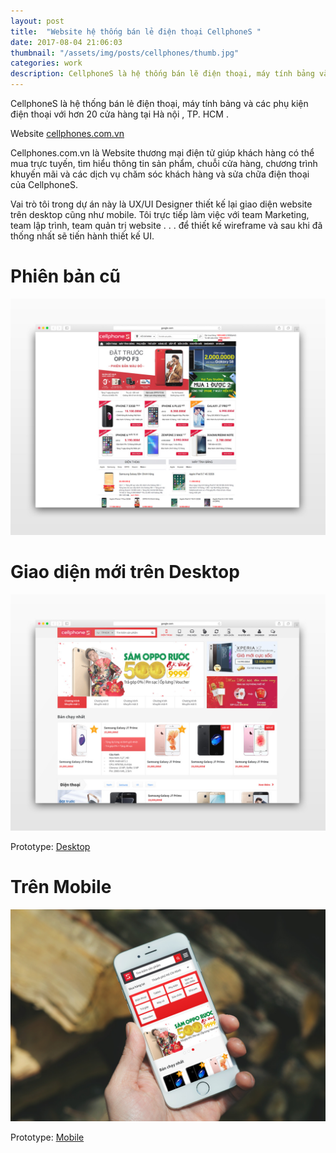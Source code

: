 ```yaml
---
layout: post
title:  "Website hệ thống bán lẻ điện thoại CellphoneS "
date: 2017-08-04 21:06:03
thumbnail: "/assets/img/posts/cellphones/thumb.jpg"
categories: work
description: CellphoneS là hệ thống bán lẽ điện thoại, máy tính bảng và các phụ kiện điện thoại. 
---
```

CellphoneS là hệ thống bán lẻ điện thoại, máy tính bảng và các phụ kiện điện thoại với hơn 20 cửa hàng tại Hà nội , TP. HCM .  

Website [cellphones.com.vn](cellphones.com.vn)  

Cellphones.com.vn là Website thương mại điện tử giúp khách hàng có thể mua trực tuyến, tìm hiểu thông tin sản phẩm, chuỗi cửa hàng, chương trình khuyến mãi và các dịch vụ chăm sóc khách hàng và sửa chữa điện thoại của CellphoneS.  

Vai trò tôi trong dự án này là UX/UI Designer thiết kế lại giao diện website trên desktop cũng như mobile. Tôi trực tiếp làm việc với team Marketing, team lập trình, team quản trị website . . .   để thiết kế wireframe và sau khi đã thống nhất sẽ tiến hành thiết kế UI.  

# Phiên bản cũ

![Giao diện cũ](/assets/img/posts/cellphones/old-version-mockup.jpg)

# Giao diện mới trên Desktop

![Giao mới trên Desktop](/assets/img/posts/cellphones/new-design-desktop-mockup.jpg)

Prototype: [Desktop](https://marvelapp.com/353e08f)

# Trên Mobile

![Giao mới trên Mobile](/assets/img/posts/cellphones/new-design-mobile-mockup.jpg)

Prototype: [Mobile](https://marvelapp.com/58chjh7)



